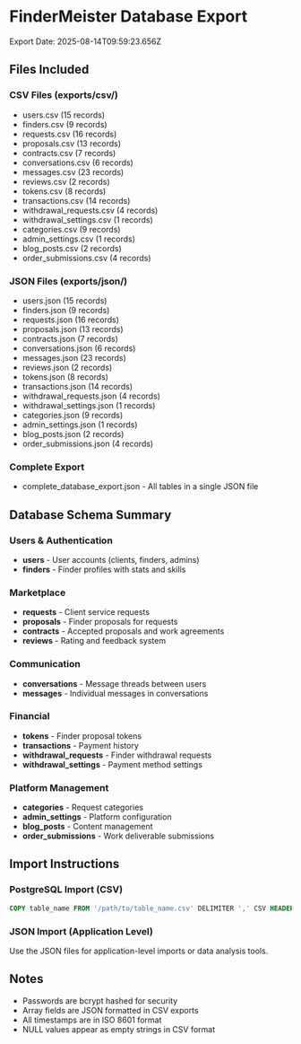 # FinderMeister Database Export

Export Date: 2025-08-14T09:59:23.656Z

## Files Included

### CSV Files (exports/csv/)
- users.csv (15 records)
- finders.csv (9 records)
- requests.csv (16 records)
- proposals.csv (13 records)
- contracts.csv (7 records)
- conversations.csv (6 records)
- messages.csv (23 records)
- reviews.csv (2 records)
- tokens.csv (8 records)
- transactions.csv (14 records)
- withdrawal_requests.csv (4 records)
- withdrawal_settings.csv (1 records)
- categories.csv (9 records)
- admin_settings.csv (1 records)
- blog_posts.csv (2 records)
- order_submissions.csv (4 records)

### JSON Files (exports/json/)
- users.json (15 records)
- finders.json (9 records)
- requests.json (16 records)
- proposals.json (13 records)
- contracts.json (7 records)
- conversations.json (6 records)
- messages.json (23 records)
- reviews.json (2 records)
- tokens.json (8 records)
- transactions.json (14 records)
- withdrawal_requests.json (4 records)
- withdrawal_settings.json (1 records)
- categories.json (9 records)
- admin_settings.json (1 records)
- blog_posts.json (2 records)
- order_submissions.json (4 records)

### Complete Export
- complete_database_export.json - All tables in a single JSON file

## Database Schema Summary

### Users & Authentication
- **users** - User accounts (clients, finders, admins)
- **finders** - Finder profiles with stats and skills

### Marketplace
- **requests** - Client service requests
- **proposals** - Finder proposals for requests  
- **contracts** - Accepted proposals and work agreements
- **reviews** - Rating and feedback system

### Communication
- **conversations** - Message threads between users
- **messages** - Individual messages in conversations

### Financial
- **tokens** - Finder proposal tokens
- **transactions** - Payment history
- **withdrawal_requests** - Finder withdrawal requests
- **withdrawal_settings** - Payment method settings

### Platform Management
- **categories** - Request categories
- **admin_settings** - Platform configuration
- **blog_posts** - Content management
- **order_submissions** - Work deliverable submissions

## Import Instructions

### PostgreSQL Import (CSV)
```sql
COPY table_name FROM '/path/to/table_name.csv' DELIMITER ',' CSV HEADER;
```

### JSON Import (Application Level)
Use the JSON files for application-level imports or data analysis tools.

## Notes
- Passwords are bcrypt hashed for security
- Array fields are JSON formatted in CSV exports
- All timestamps are in ISO 8601 format
- NULL values appear as empty strings in CSV format
